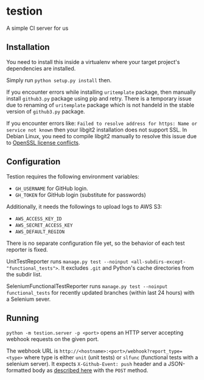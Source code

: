 # testion
A simple CI server for us

## Installation

You need to install this inside a virtualenv where your target project's
dependencies are installed.

Simply run `python setup.py install` then.

If you encounter errors while installing `uritemplate` package, then
manually install `github3.py` package using pip and retry.
There is a temporary issue due to renaming of `uritemplate` package
which is not handeld in the stable version of `github3.py` package.

If you encounter errors like:
`Failed to resolve address for https: Name or service not known`
then your libgit2 installation does not support SSL.
In Debian Linux, you need to compile libgit2 manually to resolve
this issue due to [OpenSSL license conflicts](https://github.com/libgit2/pygit2/issues/644).

## Configuration

Testion requires the following environment variables:

 * `GH_USERNAME` for GitHub login.
 * `GH_TOKEN` for GitHub login (substitute for passwords)

Additionally, it needs the followings to upload logs to AWS S3:

 * `AWS_ACCESS_KEY_ID`
 * `AWS_SECRET_ACCESS_KEY`
 * `AWS_DEFAULT_REGION`

There is no separate configuration file yet, so the behavior of each test
reporter is fixed.

UnitTestReporter runs `manage.py test --noinput <all-subdirs-except-"functional_tests">`.
It excludes `.git` and Python's cache directories from the subdir list.

SeleniumFunctionalTestReporter runs `manage.py test --noinput functional_tests`
for recently updated branches (within last 24 hours) with a Selenium sever.

## Running

`python -m testion.server -p <port>` opens an HTTP server accepting webhook
requests on the given port.

The webhook URL is `http://<hostname>:<port>/webhook?report_type=<type>`
where type is either `unit` (unit tests) or `slfunc` (functional tests with
a selenium server).
It expects `X-Github-Event: push` header and a JSON-formatted body as
[described here](https://developer.github.com/v3/activity/events/types/#pushevent)
with the `POST` method.

